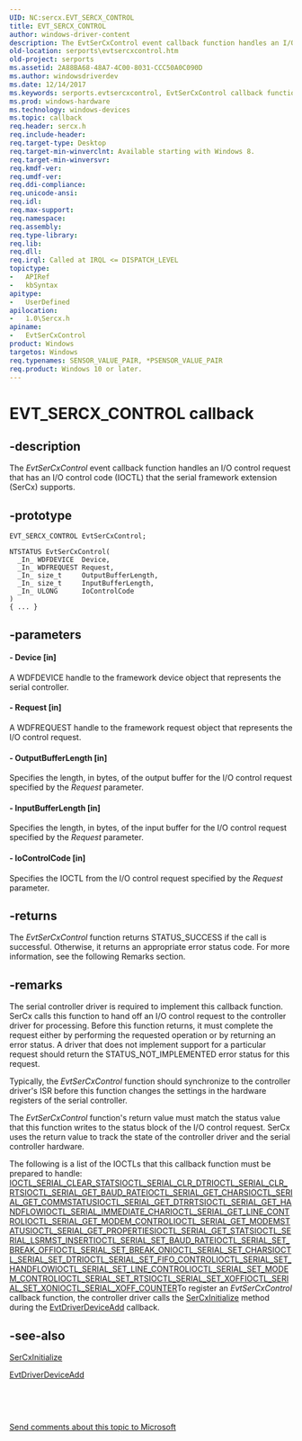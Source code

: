 ```yaml
---
UID: NC:sercx.EVT_SERCX_CONTROL
title: EVT_SERCX_CONTROL
author: windows-driver-content
description: The EvtSerCxControl event callback function handles an I/O control request that has an I/O control code (IOCTL) that the serial framework extension (SerCx) supports.
old-location: serports\evtsercxcontrol.htm
old-project: serports
ms.assetid: 2A88BA68-48A7-4C00-8031-CCC50A0C090D
ms.author: windowsdriverdev
ms.date: 12/14/2017
ms.keywords: serports.evtsercxcontrol, EvtSerCxControl callback function [Serial Ports], EvtSerCxControl, EVT_SERCX_CONTROL, EVT_SERCX_CONTROL, 1/EvtSerCxControl
ms.prod: windows-hardware
ms.technology: windows-devices
ms.topic: callback
req.header: sercx.h
req.include-header: 
req.target-type: Desktop
req.target-min-winverclnt: Available starting with Windows 8.
req.target-min-winversvr: 
req.kmdf-ver: 
req.umdf-ver: 
req.ddi-compliance: 
req.unicode-ansi: 
req.idl: 
req.max-support: 
req.namespace: 
req.assembly: 
req.type-library: 
req.lib: 
req.dll: 
req.irql: Called at IRQL <= DISPATCH_LEVEL
topictype:
-	APIRef
-	kbSyntax
apitype:
-	UserDefined
apilocation:
-	1.0\Sercx.h
apiname:
-	EvtSerCxControl
product: Windows
targetos: Windows
req.typenames: SENSOR_VALUE_PAIR, *PSENSOR_VALUE_PAIR
req.product: Windows 10 or later.
---
```


# EVT_SERCX_CONTROL callback


## -description


The <i>EvtSerCxControl</i> event callback function handles an I/O control request that has an I/O control code (IOCTL) that the serial framework extension (SerCx) supports.


## -prototype


````
EVT_SERCX_CONTROL EvtSerCxControl;

NTSTATUS EvtSerCxControl(
  _In_ WDFDEVICE  Device,
  _In_ WDFREQUEST Request,
  _In_ size_t     OutputBufferLength,
  _In_ size_t     InputBufferLength,
  _In_ ULONG      IoControlCode
)
{ ... }
````


## -parameters




#### - Device [in]

A WDFDEVICE handle to the framework device object that represents the serial controller.


#### - Request [in]

A WDFREQUEST handle to the framework request object that represents the I/O control request.


#### - OutputBufferLength [in]

Specifies the length, in bytes, of the output buffer for the I/O control request specified by the <i>Request</i> parameter.


#### - InputBufferLength [in]

Specifies the length, in bytes, of the input buffer for the I/O control request specified by the <i>Request</i> parameter.


#### - IoControlCode [in]

Specifies the IOCTL from the I/O control request specified by the <i>Request</i> parameter.


## -returns


The <i>EvtSerCxControl</i> function returns STATUS_SUCCESS if the call is successful. Otherwise, it returns an appropriate error status code. For more information, see the following Remarks section.



## -remarks


The serial controller driver is required to implement this callback function. SerCx calls this function to hand off an I/O control request to the controller driver for processing. Before this function returns, it must complete the request either by performing the requested operation or by returning an error status. A driver that does not implement support for a particular request should return the STATUS_NOT_IMPLEMENTED error status for this request.

Typically, the <i>EvtSerCxControl</i> function should synchronize to the controller driver's ISR before this function changes the settings in the hardware registers of the serial controller.

The <i>EvtSerCxControl</i> function's return value must match the status value that this function writes to the status block of the I/O control request. SerCx uses the return value to track the state of the controller driver and the serial controller hardware.

The following is a list of the IOCTLs that this callback function must be prepared to handle:
<a href="..\ntddser\ni-ntddser-ioctl_serial_clear_stats.md">IOCTL_SERIAL_CLEAR_STATS</a><a href="..\ntddser\ni-ntddser-ioctl_serial_clr_dtr.md">IOCTL_SERIAL_CLR_DTR</a><a href="..\ntddser\ni-ntddser-ioctl_serial_clr_rts.md">IOCTL_SERIAL_CLR_RTS</a><a href="..\ntddser\ni-ntddser-ioctl_serial_get_baud_rate.md">IOCTL_SERIAL_GET_BAUD_RATE</a><a href="..\ntddser\ni-ntddser-ioctl_serial_get_chars.md">IOCTL_SERIAL_GET_CHARS</a><a href="..\ntddser\ni-ntddser-ioctl_serial_get_commstatus.md">IOCTL_SERIAL_GET_COMMSTATUS</a><a href="..\ntddser\ni-ntddser-ioctl_serial_get_dtrrts.md">IOCTL_SERIAL_GET_DTRRTS</a><a href="..\ntddser\ni-ntddser-ioctl_serial_get_handflow.md">IOCTL_SERIAL_GET_HANDFLOW</a><a href="..\ntddser\ni-ntddser-ioctl_serial_immediate_char.md">IOCTL_SERIAL_IMMEDIATE_CHAR</a><a href="..\ntddser\ni-ntddser-ioctl_serial_get_line_control.md">IOCTL_SERIAL_GET_LINE_CONTROL</a><a href="..\ntddser\ni-ntddser-ioctl_serial_get_modem_control.md">IOCTL_SERIAL_GET_MODEM_CONTROL</a><a href="..\ntddser\ni-ntddser-ioctl_serial_get_modemstatus.md">IOCTL_SERIAL_GET_MODEMSTATUS</a><a href="..\ntddser\ni-ntddser-ioctl_serial_get_properties.md">IOCTL_SERIAL_GET_PROPERTIES</a><a href="..\ntddser\ni-ntddser-ioctl_serial_get_stats.md">IOCTL_SERIAL_GET_STATS</a><a href="..\ntddser\ni-ntddser-ioctl_serial_lsrmst_insert.md">IOCTL_SERIAL_LSRMST_INSERT</a><a href="..\ntddser\ni-ntddser-ioctl_serial_set_baud_rate.md">IOCTL_SERIAL_SET_BAUD_RATE</a><a href="..\ntddser\ni-ntddser-ioctl_serial_set_break_off.md">IOCTL_SERIAL_SET_BREAK_OFF</a><a href="..\ntddser\ni-ntddser-ioctl_serial_set_break_on.md">IOCTL_SERIAL_SET_BREAK_ON</a><a href="..\ntddser\ni-ntddser-ioctl_serial_set_chars.md">IOCTL_SERIAL_SET_CHARS</a><a href="..\ntddser\ni-ntddser-ioctl_serial_set_dtr.md">IOCTL_SERIAL_SET_DTR</a><a href="..\ntddser\ni-ntddser-ioctl_serial_set_fifo_control.md">IOCTL_SERIAL_SET_FIFO_CONTROL</a><a href="..\ntddser\ni-ntddser-ioctl_serial_set_handflow.md">IOCTL_SERIAL_SET_HANDFLOW</a><a href="..\ntddser\ni-ntddser-ioctl_serial_set_line_control.md">IOCTL_SERIAL_SET_LINE_CONTROL</a><a href="..\ntddser\ni-ntddser-ioctl_serial_set_modem_control.md">IOCTL_SERIAL_SET_MODEM_CONTROL</a><a href="..\ntddser\ni-ntddser-ioctl_serial_set_rts.md">IOCTL_SERIAL_SET_RTS</a><a href="..\ntddser\ni-ntddser-ioctl_serial_set_xoff.md">IOCTL_SERIAL_SET_XOFF</a><a href="..\ntddser\ni-ntddser-ioctl_serial_set_xon.md">IOCTL_SERIAL_SET_XON</a><a href="..\ntddser\ni-ntddser-ioctl_serial_xoff_counter.md">IOCTL_SERIAL_XOFF_COUNTER</a>To register an <i>EvtSerCxControl</i> callback function, the controller driver calls the <a href="..\sercx\nf-sercx-sercxinitialize.md">SerCxInitialize</a> method during the <a href="..\wdfdriver\nc-wdfdriver-evt_wdf_driver_device_add.md">EvtDriverDeviceAdd</a> callback.



## -see-also

<a href="..\sercx\nf-sercx-sercxinitialize.md">SerCxInitialize</a>

<a href="..\wdfdriver\nc-wdfdriver-evt_wdf_driver_device_add.md">EvtDriverDeviceAdd</a>

 

 

<a href="mailto:wsddocfb@microsoft.com?subject=Documentation%20feedback [serports\serports]:%20EVT_SERCX_CONTROL callback function%20 RELEASE:%20(12/14/2017)&amp;body=%0A%0APRIVACY STATEMENT%0A%0AWe use your feedback to improve the documentation. We don't use your email address for any other purpose, and we'll remove your email address from our system after the issue that you're reporting is fixed. While we're working to fix this issue, we might send you an email message to ask for more info. Later, we might also send you an email message to let you know that we've addressed your feedback.%0A%0AFor more info about Microsoft's privacy policy, see http://privacy.microsoft.com/en-us/default.aspx." title="Send comments about this topic to Microsoft">Send comments about this topic to Microsoft</a>

